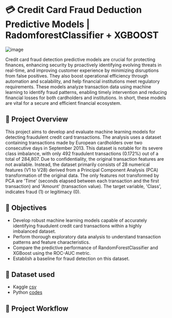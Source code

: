 # 💳 Credit Card Fraud Deduction Predictive Models | RadomforestClassifier + XGBOOST
![image](https://github.com/user-attachments/assets/525744be-e352-4bdb-a882-1bc3555641b6)

Credit card fraud detection predictive models are crucial for protecting finances, enhancing security by proactively identifying evolving threats in real-time, and improving customer experience by minimizing disruptions from false positives. They also boost operational efficiency through automation and scalability, and help financial institutions meet regulatory requirements. These models analyze transaction data using machine learning to identify fraud patterns, enabling timely intervention and reducing financial losses for both cardholders and institutions. In short, these models are vital for a secure and efficient financial ecosystem.

## 📘 Project Overview
This project aims to develop and evaluate machine learning models for detecting fraudulent credit card transactions. The analysis uses a dataset containing transactions made by European cardholders over two consecutive days in September 2013. This dataset is notable for its severe class imbalance, with only 492 fraudulent transactions (0.172%) out of a total of 284,807. Due to confidentiality, the original transaction features are not available. Instead, the dataset primarily consists of 28 numerical features (V1 to V28) derived from a Principal Component Analysis (PCA) transformation of the original data. The only features not transformed by PCA are 'Time' (seconds elapsed between each transaction and the first transaction) and 'Amount' (transaction value). The target variable, 'Class', indicates fraud (1) or legitimacy (0).

## 🎯 Objectives
- Develop robust machine learning models capable of accurately identifying fraudulent credit card transactions within a highly imbalanced dataset.
- Perform thorough exploratory data analysis to understand transaction patterns and feature characteristics.
- Compare the predictive performance of RandomForestClassifier and XGBoost using the ROC-AUC metric.
- Establish a baseline for fraud detection on this dataset.

## 📂 Dataset used
- Kaggle
  <a href="">csv</a>
- Python
  <a href="">codes</a>

## 🔄 Project Workflow















































































































